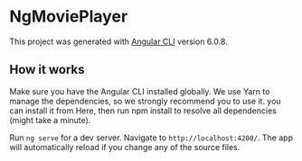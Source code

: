 # NgMoviePlayer

This project was generated with [Angular CLI](https://github.com/angular/angular-cli) version 6.0.8.

## How it works
Make sure you have the Angular CLI installed globally. We use Yarn to manage the dependencies, so we strongly recommend you to use it. you can install it from Here, then run npm install to resolve all dependencies (might take a minute).

Run `ng serve` for a dev server. Navigate to `http://localhost:4200/`. The app will automatically reload if you change any of the source files.

